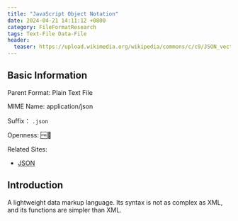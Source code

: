 ```yaml
---
title: "JavaScript Object Notation"
date: 2024-04-21 14:11:12 +0800
category: FileFormatResearch
tags: Text-File Data-File
header:
  teaser: https://upload.wikimedia.org/wikipedia/commons/c/c9/JSON_vector_logo.svg
---
```


## Basic Information

Parent Format: Plain Text File

MIME Name: application/json

Suffix： `.json`

Openness: 🆓📖

Related Sites:

* [JSON](https://www.json.org/json-en.html)

## Introduction

A lightweight data markup language. Its syntax is not as complex as XML, and its functions are simpler than XML.
